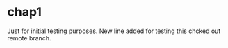 chap1
=====

Just for initial testing purposes.
New line added for testing this chcked out remote branch.
